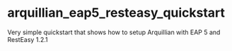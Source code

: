 arquillian_eap5_resteasy_quickstart
===================================

Very simple quickstart that shows how to setup Arquillian with EAP 5 and RestEasy 1.2.1